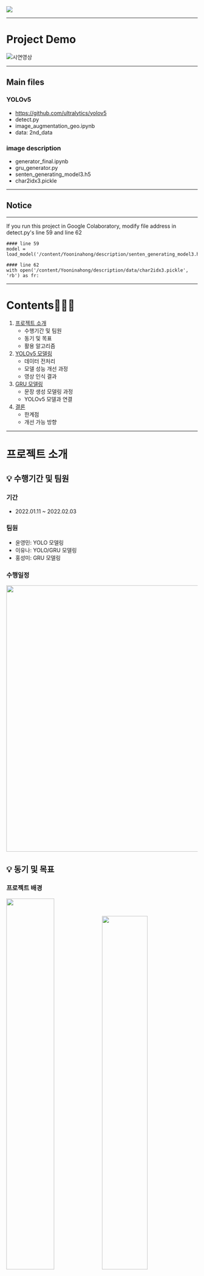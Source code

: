 
<img src="https://user-images.githubusercontent.com/48639017/152975869-be2c5c86-5302-42e3-a187-415bedd02b26.png"> 

---

# Project Demo

![시연영상](https://user-images.githubusercontent.com/57916633/152984559-19f6a840-87ba-44b6-84f8-f5bd7a9863be.gif)


---

## Main files

### YOLOv5
- https://github.com/ultralytics/yolov5 
- detect.py
- image_augmentation_geo.ipynb
- data: 2nd_data

### image description
- generator_final.ipynb
- gru_generator.py
- senten_generating_model3.h5
- char2idx3.pickle
---

## Notice
---

If you run this project in Google Colaboratory, modify file address in detect.py's line 59 and line 62


```
#### line 59
model = load_model('/content/Yooninahong/description/senten_generating_model3.h5')

#### line 62
with open('/content/Yooninahong/description/data/char2idx3.pickle', 'rb') as fr:
```

---

# Contents🧑🏻‍🦯

1. [프로젝트 소개](#프로젝트-소개) 
    - 수행기간 및 팀원
    - 동기 및 목표
    - 활용 알고리즘
2. [YOLOv5 모델링](#YOLOv5-모델링)
    - 데이터 전처리
    - 모델 성능 개선 과정
    - 영상 인식 결과
3. [GRU 모델링](#GRU-모델링)
    - 문장 생성 모델링 과정
    - YOLOv5 모델과 연결
4. [결론](#결론)
    - 한계점
    - 개선 가능 방향
---
    
# 프로젝트 소개
## 💡 수행기간 및 팀원  

### 기간
- 2022.01.11 ~ 2022.02.03  

### 팀원
- 윤영민: YOLO 모델링
- 이유나: YOLO/GRU 모델링
- 홍성미: GRU 모델링

### 수행일정  

<p align="center"><img width="700" src="https://user-images.githubusercontent.com/48639017/152988514-36f03d1d-87bf-4af8-9553-9fb95d27a2c9.png"></p>   


## 💡 동기 및 목표  

### 프로젝트 배경   

<p><img width="50%" src="https://user-images.githubusercontent.com/48639017/152989614-064fb259-aa8c-4b1a-bebc-d914d16203a6.jpeg"><img width="48.8%" src="https://user-images.githubusercontent.com/48639017/152989697-12714c9b-59a5-41f4-b0ed-45b1460d51da.png"></p>

시각장애인은 점자블록에 의존해 보행하지만, 미관 등의 이유로 저시력 시각 장애인에게는 오히려 방해 요소로 자리잡았으며 점자블록 너무 가까이에 시설물이 설치되어 보행을 방해합니다. </br> 
- 시각 장애인이 전방의 장애물을 미리 인지해 피할 수 있도록 도울 수 없을까?
- 보도에서 안전하게 보행 할 수 있도록 도울 수 없을까?

### 📌 프로젝트 주제

딥러닝을 활용한 시각 장애인 대상 전방 장애물 안내 보행 보조 서비스

### 프로젝트 목표

- 사용자 전방 시야 영상 데이터를 인식해 지정 물체 검출
    - YOLOv5 통해 벡터 추출
- 검출된 물체 활용 장면 description
    - 학습된 RNN 모델에 벡터값 입력해 문장 생성


# YOLOv5 모델링

### 데이터 수집 및 라벨링

- 데이터 수집
    - target object
        - car, bike, motorcycle, electric scooter, person, bollard
        - 보행자가 인지하고 피하거나 주의할 수 있는 물체 위주로 선정.
    - train image data
        - Crawling : Google 이미지 검색 결과 크롤링
        - Kaggle - [People Clothing Segmentation](https://www.kaggle.com/rajkumarl/people-clothing-segmentation) : 다양한 모습의 사람 전신 이미지
    - test video data
        - AI hub - 1인칭 시점 보행영상
        - Youtube - 뉴스 영상
        - Video - 직접 촬영
- Class Labeling
    - image annotation tool : [Supervise.ly](https://supervise.ly/) : Web platform for computer vision, Annotation, traning and deploy.
    ![image](https://user-images.githubusercontent.com/57916633/153195391-053061fa-e25b-4caa-8eea-73a8f1606d4a.png)


### YOLOv5 모델링
---

- 1차 학습
    - yaml 파일 수정 후 train 바로 진행
    - test video에서의 인식률이 다소 저조
    
- 2차 학습
    - image augmentation후 train - image_augmentation_geo.py
        - 1200장의 image를 3750장으로 augmentation.
        - 회전, 일부 가리기 등 적용
        
    - test video의 물체 검출 인식률 소폭 상승
- 3차 학습
    - class 추가 및 augmentation 후 train
        - 기존의 class를 세분화하여 정면 이미지와 후면 이미지로 분리
        - train batch 확인 - augmentation에 의해서 회전된 이미지에 대한 bounding box의 변형이 올바르지 못한 것을 확인
        
- 4차 학습
    - bounding box augmentation 오류 수정
    - 최종 모델 생성


### 오류 발견 및 해결
---

- Threshold 값 조절
    - 1차 학습시 모델 train 성능은 약 90%
    - test video에서 전혀 인식하지 못해 threshold값을 0.5에서 0.25로 하향조절
    
- Train image 재작업
    - 인식 정확도 낮은 class의 image를 추가 수집 후 labeling
    - 한 class 내 형태 다향성으로 인해 인식 정확도 낮은 경우, class를 세부 분할
    
- Image augmentation
    - 실제 test video 인식률 향상을 위해 train image 밝기, 일부 가리기, 회전 을 적용해 증복
    - YOLOv5 내부 코드의 aumgmeetation을 사용하지 않고 imgaug module을 사용해 이미지 증강 sequence 코드 추가
    
- Bounding box augmentation
    - image augmentation 시 기존의 bounding box가 함꼐 변형되어야 하나, 잘못 변형되는 오류가 발생
    - [x_center, y_center, w, h] 좌표를 실제 좌표값으로 변경하여 augmentation 적용시키는 방식으로 해결
    ![image](https://user-images.githubusercontent.com/57916633/153210451-11caa5b9-e35b-4c71-bc59-591934762788.png)

---

### 성능 평가
---
- PR curve
    ![image](https://user-images.githubusercontent.com/57916633/153210729-e1676809-274a-4ab8-8806-5e06aaca6f1d.png)
    - PR curve의 아래 면적인 mAP(mean Average Precision)값을 가지고 성능을 평가
    - 약 93%의 정확도를 보임
- Confusion matrix
    ![image](https://user-images.githubusercontent.com/57916633/153211692-3dc15a78-4b1b-4c43-89a7-f138da4ed000.png)
    - 대각선이 진하게 나타난 것을 통해 object가 올바르게 예측되고 있다는 것을 알 수 있음
    - 빨간색 박스로 표시한 background FN은 각 object를 background라고 잘못 예측한 경우의 비율
    - 볼라드는 15%의 오차가 있었지만 그 외의 클래스는 대부분 5% 미만으로 준수한 결과
    
    ![image](https://user-images.githubusercontent.com/57916633/153212053-6f85bc8f-efc1-4d74-9c83-c90245b7d1bb.png)
    - 빨간색 박스로 표시된 FP는 탐지할 object가 없는 background를 object가 존재한다고 잘못 예측한 경우
    - 3분의 1 이상이 볼라드 였으며, 이는 볼라드의 특징이 비교적 다른 object에 비해 간단하여 벌어진 문제로 판단
    

---
# GRU 모델링

# 결론

